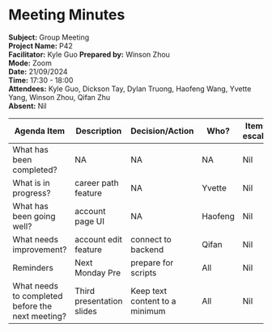# Meeting Minutes

**Subject:** Group Meeting   
**Project Name:** P42   
**Facilitator:** Kyle Guo
**Prepared by:** Winson Zhou   
**Mode:** Zoom   
**Date:** 21/09/2024   
**Time:** 17:30 - 18:00  
**Attendees:** Kyle Guo, Dickson Tay, Dylan Truong, Haofeng Wang, Yvette Yang, Winson Zhou, Qifan Zhu   
**Absent:** Nil  

Agenda Item | Description | Decision/Action | Who? | Items for escalation |
| --------- | ----------- | --------------- | ---- | -------------------- |
| What has been completed? | NA | NA | NA | Nil
| What is in progress? | career path feature | NA | Yvette | Nil | 
| What has been going well?| account page UI| NA | Haofeng | Nil |
| What needs improvement? | account edit feature | connect to backend | Qifan | Nil | 
| Reminders | Next Monday Pre | prepare for scripts | All | Nil | 
| What needs to completed before the next meeting? | Third presentation slides | Keep text content to a minimum | All | Nil |
